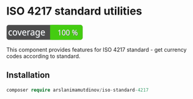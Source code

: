 # ISO 4217 standard utilities

![Code Coverage Badge](./badge.svg)

This component provides features for ISO 4217 standard - get currency codes according to standard.

## Installation

```php
composer require arslanimamutdinov/iso-standard-4217
```